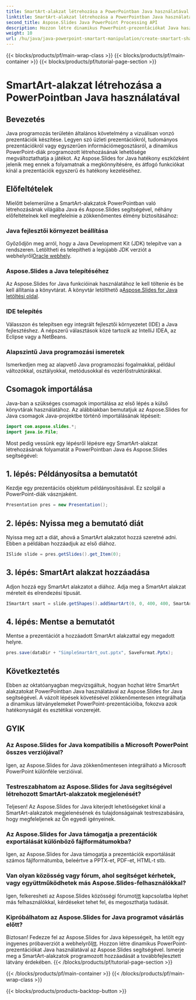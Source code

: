 ```yaml
---
title: SmartArt-alakzat létrehozása a PowerPointban Java használatával
linktitle: SmartArt-alakzat létrehozása a PowerPointban Java használatával
second_title: Aspose.Slides Java PowerPoint Processing API
description: Hozzon létre dinamikus PowerPoint-prezentációkat Java használatával az Aspose.Slides segítségével. Ismerje meg a SmartArt-alakzatok programozott hozzáadását a továbbfejlesztett látvány érdekében.
weight: 10
url: /hu/java/java-powerpoint-smartart-manipulation/create-smartart-shape-powerpoint-java/
---
```


{{< blocks/products/pf/main-wrap-class >}}
{{< blocks/products/pf/main-container >}}
{{< blocks/products/pf/tutorial-page-section >}}

# SmartArt-alakzat létrehozása a PowerPointban Java használatával

## Bevezetés
Java programozás területén általános követelmény a vizuálisan vonzó prezentációk készítése. Legyen szó üzleti prezentációkról, tudományos prezentációkról vagy egyszerűen információmegosztásról, a dinamikus PowerPoint-diák programozott létrehozásának lehetősége megváltoztathatja a játékot. Az Aspose.Slides for Java hatékony eszközként jelenik meg ennek a folyamatnak a megkönnyítésére, és átfogó funkciókat kínál a prezentációk egyszerű és hatékony kezeléséhez.
## Előfeltételek
Mielőtt belemerülne a SmartArt-alakzatok PowerPointban való létrehozásának világába Java és Aspose.Slides segítségével, néhány előfeltételnek kell megfelelnie a zökkenőmentes élmény biztosításához:
### Java fejlesztői környezet beállítása
 Győződjön meg arról, hogy a Java Development Kit (JDK) telepítve van a rendszeren. Letöltheti és telepítheti a legújabb JDK verziót a webhelyről[Oracle webhely](https://www.oracle.com/java/technologies/javase-downloads.html).
### Aspose.Slides a Java telepítéséhez
 Az Aspose.Slides for Java funkcióinak használatához le kell töltenie és be kell állítania a könyvtárat. A könyvtár letölthető a[Aspose.Slides for Java letöltési oldal](https://releases.aspose.com/slides/java/).
### IDE telepítés
Válasszon és telepítsen egy integrált fejlesztői környezetet (IDE) a Java fejlesztéshez. A népszerű választások közé tartozik az IntelliJ IDEA, az Eclipse vagy a NetBeans.
### Alapszintű Java programozási ismeretek
Ismerkedjen meg az alapvető Java programozási fogalmakkal, például változókkal, osztályokkal, metódusokkal és vezérlőstruktúrákkal.

## Csomagok importálása
Java-ban a szükséges csomagok importálása az első lépés a külső könyvtárak használatához. Az alábbiakban bemutatjuk az Aspose.Slides for Java csomagok Java-projektbe történő importálásának lépéseit:

```java
import com.aspose.slides.*;
import java.io.File;
```
Most pedig vessünk egy lépésről lépésre egy SmartArt-alakzat létrehozásának folyamatát a PowerPointban Java és Aspose.Slides segítségével:
## 1. lépés: Példányosítsa a bemutatót
Kezdje egy prezentációs objektum példányosításával. Ez szolgál a PowerPoint-diák vásznjaként.
```java
Presentation pres = new Presentation();
```
## 2. lépés: Nyissa meg a bemutató diát
Nyissa meg azt a diát, ahová a SmartArt alakzatot hozzá szeretné adni. Ebben a példában hozzáadjuk az első diához.
```java
ISlide slide = pres.getSlides().get_Item(0);
```
## 3. lépés: SmartArt alakzat hozzáadása
Adjon hozzá egy SmartArt alakzatot a diához. Adja meg a SmartArt alakzat méreteit és elrendezési típusát.
```java
ISmartArt smart = slide.getShapes().addSmartArt(0, 0, 400, 400, SmartArtLayoutType.BasicBlockList);
```
## 4. lépés: Mentse a bemutatót
Mentse a prezentációt a hozzáadott SmartArt alakzattal egy megadott helyre.
```java
pres.save(dataDir + "SimpleSmartArt_out.pptx", SaveFormat.Pptx);
```

## Következtetés
Ebben az oktatóanyagban megvizsgáltuk, hogyan hozhat létre SmartArt alakzatokat PowerPointban Java használatával az Aspose.Slides for Java segítségével. A vázolt lépések követésével zökkenőmentesen integrálhatja a dinamikus látványelemeket PowerPoint-prezentációiba, fokozva azok hatékonyságát és esztétikai vonzerejét.
## GYIK
### Az Aspose.Slides for Java kompatibilis a Microsoft PowerPoint összes verziójával?
Igen, az Aspose.Slides for Java zökkenőmentesen integrálható a Microsoft PowerPoint különféle verzióival.
### Testreszabhatom az Aspose.Slides for Java segítségével létrehozott SmartArt-alakzatok megjelenését?
Teljesen! Az Aspose.Slides for Java kiterjedt lehetőségeket kínál a SmartArt-alakzatok megjelenésének és tulajdonságainak testreszabására, hogy megfeleljenek az Ön egyedi igényeinek.
### Az Aspose.Slides for Java támogatja a prezentációk exportálását különböző fájlformátumokba?
Igen, az Aspose.Slides for Java támogatja a prezentációk exportálását számos fájlformátumba, beleértve a PPTX-et, PDF-et, HTML-t stb.
### Van olyan közösség vagy fórum, ahol segítséget kérhetek, vagy együttműködhetek más Aspose.Slides-felhasználókkal?
 Igen, felkeresheti az Aspose.Slides közösségi fórumot[itt](https://forum.aspose.com/c/slides/11) kapcsolatba léphet más felhasználókkal, kérdéseket tehet fel, és megoszthatja tudását.
### Kipróbálhatom az Aspose.Slides for Java programot vásárlás előtt?
 Biztosan! Fedezze fel az Aspose.Slides for Java képességeit, ha letölt egy ingyenes próbaverziót a webhelyről[itt](https://releases.aspose.com/).
Hozzon létre dinamikus PowerPoint-prezentációkat Java használatával az Aspose.Slides segítségével. Ismerje meg a SmartArt-alakzatok programozott hozzáadását a továbbfejlesztett látvány érdekében.
{{< /blocks/products/pf/tutorial-page-section >}}

{{< /blocks/products/pf/main-container >}}
{{< /blocks/products/pf/main-wrap-class >}}

{{< blocks/products/products-backtop-button >}}
